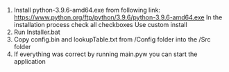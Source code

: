 1. Install python-3.9.6-amd64.exe from following link:
https://www.python.org/ftp/python/3.9.6/python-3.9.6-amd64.exe
	In the installation process check all checkboxes
	Use custom install
2. Run Installer.bat
3. Copy config.bin and lookupTable.txt from /Config folder into the /Src folder
4. If everything was correct by running main.pyw you can start the application
